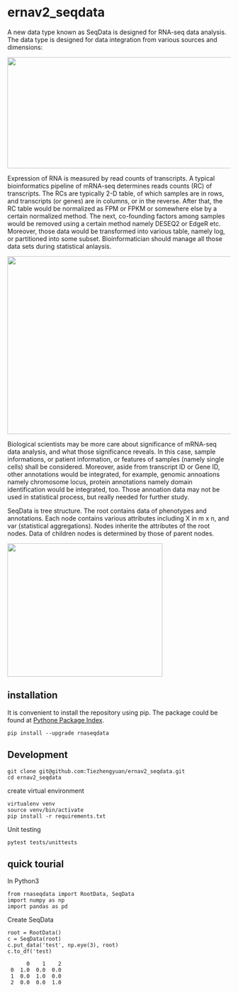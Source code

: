 # ernav2_seqdata
A new data type known as SeqData is designed for RNA-seq data analysis. The data type is designed for data integration from various sources and dimensions:

<img src="static/mrnaseq_data.png" width="900" height="250">

Expression of RNA is measured by read counts of transcripts. A typical bioinformatics pipeline of mRNA-seq determines reads counts (RC) of transcripts. The RCs are typically 2-D table, of which samples are in rows, and transcripts (or genes) are in columns, or in the reverse. After that, the RC table would be normalized as FPM or FPKM or somewhere else by a certain normalized method. The next, co-founding factors among samples would be removed using a certain method namely DESEQ2 or EdgeR etc. Moreover, those data would be transformed into various table, namely log, or partitioned into some subset. Bioinformatician should manage all those data sets during statistical anlaysis.

<img src="static/SeqData.png" width="600" height="400">

Biological scientists may be more care about significance of mRNA-seq data analysis, and what those significance reveals. In this case, sample informations, or patient information, or features of samples (namely single cells) shall be considered. Moreover, aside from transcript ID or Gene ID, other annotations would be integrated, for example, genomic annoations namely chromosome locus, protein annotations namely domain identification would be integrated, too. Those annoation data may not be used in statistical process, but really needed for further study.

SeqData is tree structure. The root contains data of phenotypes and annotations. Each node contains various attributes including X in m x n, and var (statistical aggregations). Nodes inherite the attributes of the root nodes. Data of children nodes is determined by those of parent nodes.

<img src="static/SeqData_data_structure.png" width="350" height="300">

## installation
It is convenient to install the repository using pip. The package could be found at [Pythone Package Index](https://pypi.org/manage/project/rnaseqdata/releases/).
```
pip install --upgrade rnaseqdata
```

## Development
```
git clone git@github.com:Tiezhengyuan/ernav2_seqdata.git
cd ernav2_seqdata
```

create virtual environment
```
virtualenv venv
source venv/bin/activate
pip install -r requirements.txt
```


Unit testing
```
pytest tests/unittests
```

## quick tourial
In Python3

```
from rnaseqdata import RootData, SeqData
import numpy as np
import pandas as pd
```

Create SeqData

```
root = RootData()
c = SeqData(root)
c.put_data('test', np.eye(3), root)
c.to_df('test)
```

          0    1    2
     0  1.0  0.0  0.0
     1  0.0  1.0  0.0
     2  0.0  0.0  1.0

